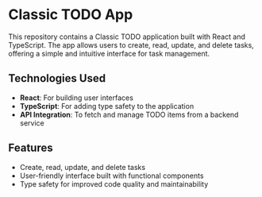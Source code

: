 # Classic TODO App

This repository contains a Classic TODO application built with React and TypeScript. The app allows users to create, read, update, and delete tasks, offering a simple and intuitive interface for task management.

## Technologies Used

- **React**: For building user interfaces
- **TypeScript**: For adding type safety to the application
- **API Integration**: To fetch and manage TODO items from a backend service

## Features

- Create, read, update, and delete tasks
- User-friendly interface built with functional components
- Type safety for improved code quality and maintainability
